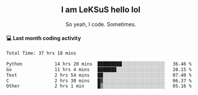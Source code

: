 <h2 align="center">I am LeKSuS hello lol</h2>
<p align="center">So yeah, I code. Sometimes.</p>

#### :computer: Last month coding activity
<!--START_SECTION:waka-->

```txt
Total Time: 37 hrs 18 mins

Python            14 hrs 20 mins  █████████░░░░░░░░░░░░░░░░   36.46 %
Go                11 hrs 4 mins   ███████░░░░░░░░░░░░░░░░░░   28.15 %
Text              2 hrs 54 mins   ██░░░░░░░░░░░░░░░░░░░░░░░   07.40 %
C                 2 hrs 30 mins   █▓░░░░░░░░░░░░░░░░░░░░░░░   06.37 %
Other             2 hrs 1 min     █▒░░░░░░░░░░░░░░░░░░░░░░░   05.16 %
```

<!--END_SECTION:waka-->
